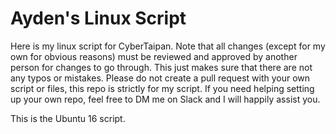 # Ayden's Linux Script

Here is my linux script for CyberTaipan. Note that all changes (except for my own for obvious reasons) must be reviewed and approved by another person for changes to go through. This just makes sure that there are not any typos or mistakes. Please do not create a pull request with your own script or files, this repo is strictly for my script. If you need helping setting up your own repo, feel free to DM me on Slack and I will happily assist you.

This is the Ubuntu 16 script.

